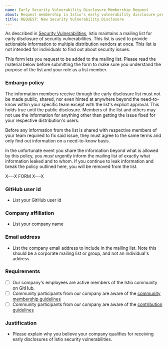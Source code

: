 ```yaml
---
name: Early Security Vulnerability Disclosure Membership Request
about: Request membership in Istio's early vulnerability disclosure program.
title: REQUEST: New Security Vulnerability Disclosure
---
```


As described in [Security Vulnerabilities](/about/security-vulnerabilities/), Istio maintains a mailing
list for early disclosure of security vulnerabilities.
This list is used to provide actionable information to multiple distribution
vendors at once. This list is not intended for individuals to find out about
security issues.

This form lets you request to be added to the mailing list.
Please read the material below before submitting the form to make sure
you understand the purpose of the list and your role as a list member.

### Embargo policy

The information members receive through the early disclosure list must not be
made public, shared, nor even hinted at anywhere beyond the need-to-know within
your specific team except with the list's explicit approval. This holds
true until the public disclosure.
Members of the list and others may not use the information for anything other
than getting the issue fixed for your respective distribution's users.

Before any information from the list is shared with respective members of your
team required to fix said issue, they must agree to the same terms and only
find out information on a need-to-know basis.

In the unfortunate event you share the information beyond what is allowed by
this policy, you _must_ urgently inform the mailing list
of exactly what information
leaked and to whom. If you continue to leak information and break the policy outlined here, you
will be removed from the list.

X---X FORM X---X

### GitHub user id
- List your GitHub user id

### Company affiliation
- List your company name

### Email address
- List the company email address to include in the mailing list. Note this should be a corporate
mailing list or group, and not an individual's address.

### Requirements
- [ ] Our company's employees are active members of the Istio community on GitHub.
- [ ] Community participants from our company are aware of the [community membership guidelines](https://github.com/istio/community/blob/master/ROLES.md#member)
- [ ] Community participants from our company are aware of the [contribution guidelines](https://github.com/istio/community/blob/master/CONTRIBUTING.md)

### Justification
- Please explain why you believe your company qualifies for receiving early disclosures of
Istio security vulnerabilities.
